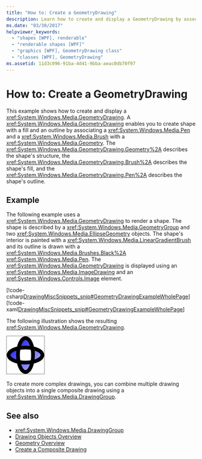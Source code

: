 ```yaml
---
title: "How to: Create a GeometryDrawing"
description: Learn how to create and display a GeometryDrawing by associating a Pen and a Brush with a Geometry to create a shape with a fill and an outline.
ms.date: "03/30/2017"
helpviewer_keywords: 
  - "shapes [WPF], renderable"
  - "renderable shapes [WPF]"
  - "graphics [WPF], GeometryDrawing class"
  - "classes [WPF], GeometryDrawing"
ms.assetid: 11d3c096-91ba-4d41-9bba-aeac0db70f97
---
```

# How to: Create a GeometryDrawing

This example shows how to create and display a <xref:System.Windows.Media.GeometryDrawing>. A <xref:System.Windows.Media.GeometryDrawing> enables you to create shape with a fill and an outline by associating a <xref:System.Windows.Media.Pen> and a <xref:System.Windows.Media.Brush> with a <xref:System.Windows.Media.Geometry>. The <xref:System.Windows.Media.GeometryDrawing.Geometry%2A> describes the shape's structure, the <xref:System.Windows.Media.GeometryDrawing.Brush%2A> describes the shape's fill, and the <xref:System.Windows.Media.GeometryDrawing.Pen%2A> describes the shape's outline.  
  
## Example  

 The following example uses a <xref:System.Windows.Media.GeometryDrawing> to render a shape. The shape is described by a <xref:System.Windows.Media.GeometryGroup> and two <xref:System.Windows.Media.EllipseGeometry> objects. The shape's interior is painted with a <xref:System.Windows.Media.LinearGradientBrush> and its outline is drawn with a <xref:System.Windows.Media.Brushes.Black%2A> <xref:System.Windows.Media.Pen>. The <xref:System.Windows.Media.GeometryDrawing> is displayed using an <xref:System.Windows.Media.ImageDrawing> and an <xref:System.Windows.Controls.Image> element.  
  
 [!code-csharp[DrawingMiscSnippets_snip#GeometryDrawingExampleWholePage](~/samples/snippets/csharp/VS_Snippets_Wpf/DrawingMiscSnippets_snip/CSharp/GeometryDrawingExample.cs#geometrydrawingexamplewholepage)]
 [!code-xaml[DrawingMiscSnippets_snip#GeometryDrawingExampleWholePage](~/samples/snippets/xaml/VS_Snippets_Wpf/DrawingMiscSnippets_snip/XAML/GeometryDrawingExample.xaml#geometrydrawingexamplewholepage)]  
  
 The following illustration shows the resulting <xref:System.Windows.Media.GeometryDrawing>.  
  
 ![A GeometryDrawing of two ellipses](./media/graphicsmm-geodraw.jpg "graphicsmm_geodraw")  
  
 To create more complex drawings, you can combine multiple drawing objects into a single composite drawing using a <xref:System.Windows.Media.DrawingGroup>.  
  
## See also

- <xref:System.Windows.Media.DrawingGroup>
- [Drawing Objects Overview](drawing-objects-overview.md)
- [Geometry Overview](geometry-overview.md)
- [Create a Composite Drawing](how-to-create-a-composite-drawing.md)
